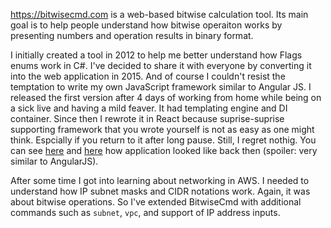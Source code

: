 https://bitwisecmd.com is a web-based bitwise calculation tool. Its main goal is to help people understand how bitwise operaiton works by presenting numbers and operation results in binary format.

I initially created a tool in 2012 to help me better understand how Flags enums work in C#. I've decided to share it with everyone by converting it into the web application in 2015. And of course I couldn't resist the temptation to write my own JavaScript framework similar to Angular JS. I released the first version after 4 days of working from home while being on a sick live and having a mild feaver. It had templating engine and DI container. Since then I rewrote it in React because suprise-suprise supporting framework that you wrote yourself is not as easy as one might think. Espcially if you return to it after long pause. Still, I regret nothig. You can see [here](https://github.com/BorysLevytskyi/BitwiseCmd/blob/a01ca1c67040312e7c7774705b0fe48296da10ac/src/index.html#L134-L145) and [here](https://github.com/BorysLevytskyi/BitwiseCmd/blob/a01ca1c67040312e7c7774705b0fe48296da10ac/src/js/app.js) how application looked like back then (spoiler: very similar to AngularJS).

After some time I got into learning about networking in AWS. I needed to understand how IP subnet masks and CIDR notations work. Again, it was about bitwise operations. So I've extended BitwiseCmd with additional commands such as `subnet`, `vpc`, and support of IP address inputs.
